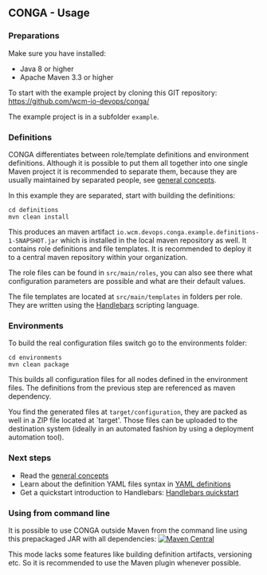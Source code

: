## CONGA - Usage


### Preparations

Make sure you have installed:

* Java 8 or higher
* Apache Maven 3.3 or higher

To start with the example project by cloning this GIT repository:
https://github.com/wcm-io-devops/conga/

The example project is in a subfolder `example`.


### Definitions

CONGA differentiates between role/template definitions and environment definitions. Although it is possible to put them all together into one single Maven project it is recommended to separate them, because they are usually maintained by separated people, see [general concepts][general-concepts].

In this example they are separated, start with building the definitions:

```
cd definitions
mvn clean install
```

This produces an maven artifact `io.wcm.devops.conga.example.definitions-1-SNAPSHOT.jar` which is installed in the local maven repository as well. It contains role definitions and file templates. It is recommended to deploy it to a central maven repository within your organization.

The role files can be found in `src/main/roles`, you can also see there what configuration parameters are possible and what are their default values.

The file templates are located at `src/main/templates` in folders per role. They are written using the [Handlebars][handlebars] scripting language.


### Environments

To build the real configuration files switch go to the environments folder:


```
cd environments
mvn clean package
```

This builds all configuration files for all nodes defined in the environment files. The definitions from the previous step are referenced as maven dependency.

You find the generated files at `target/configuration`, they are packed as well in a ZIP file located at `target'. Those files can be uploaded to the destination system (ideally in an automated fashion by using a deployment automation tool).


### Next steps

* Read the [general concepts][general-concepts]
* Learn about the definition YAML files syntax in [YAML definitions][yaml-definitions]
* Get a quickstart introduction to Handlebars: [Handlebars quickstart][handlebars-quickstart]



[general-concepts]: general-concepts.html
[yaml-definitions]: yaml-definitions.html
[handlebars-quickstart]: handlebars-quickstart.html
[handlebars]: http://handlebarsjs.com/


### Using from command line

It is possible to use CONGA outside Maven from the command line using this prepackaged JAR with all dependencies:
[![Maven Central](https://maven-badges.herokuapp.com/maven-central/io.wcm.devops.conga/io.wcm.devops.conga.tooling.cli/badge.svg)](https://maven-badges.herokuapp.com/maven-central/io.wcm.devops.conga/io.wcm.devops.conga.tooling.cli)

This mode lacks some features like building definition artifacts, versioning etc. So it is recommended to use the Maven plugin whenever possible.
